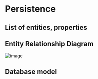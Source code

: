 # Persistence
## List of entities, properties
## Entity Relationship Diagram
![image](https://user-images.githubusercontent.com/85243027/142646172-a8e0ef92-c2a1-40c2-8d90-5a02a1060271.png)
## Database model
